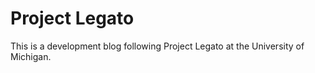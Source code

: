 # Project Legato

This is a development blog following Project Legato at the University of Michigan.
